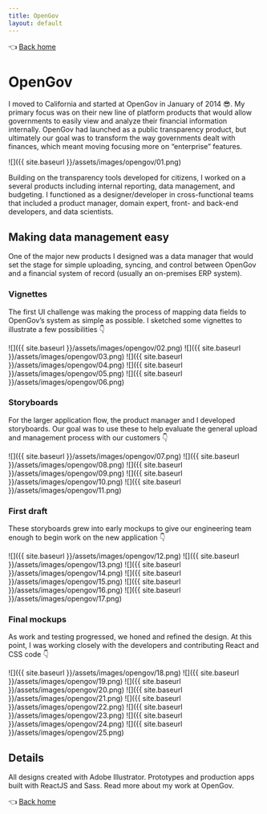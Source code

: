 ```yaml
---
title: OpenGov
layout: default
---
```


👈 [Back home](/)

# OpenGov

I moved to California and started at OpenGov in January of 2014 😎. My primary focus was on their new line of platform products that would allow governments to easily view and analyze their financial information internally. OpenGov had launched as a public transparency product, but ultimately our goal was to transform the way governments dealt with finances, which meant moving focusing more on “enterprise” features.

![]({{ site.baseurl }}/assets/images/opengov/01.png)

Building on the transparency tools developed for citizens, I worked on a several products including internal reporting, data management, and budgeting. I functioned as a designer/developer in cross-functional teams that included a product manager, domain expert, front- and back-end developers, and data scientists.

## Making data management easy

One of the major new products I designed was a data manager that would set the stage for simple uploading, syncing, and control between OpenGov and a financial system of record (usually an on-premises ERP system).

### Vignettes
The first UI challenge was making the process of mapping data fields to OpenGov’s system as simple as possible. I sketched some vignettes to illustrate a few possibilities 👇

![]({{ site.baseurl }}/assets/images/opengov/02.png)
![]({{ site.baseurl }}/assets/images/opengov/03.png)
![]({{ site.baseurl }}/assets/images/opengov/04.png)
![]({{ site.baseurl }}/assets/images/opengov/05.png)
![]({{ site.baseurl }}/assets/images/opengov/06.png)

### Storyboards
For the larger application flow, the product manager and I developed storyboards. Our goal was to use these to help evaluate the general upload and management process with our customers 👇

![]({{ site.baseurl }}/assets/images/opengov/07.png)
![]({{ site.baseurl }}/assets/images/opengov/08.png)
![]({{ site.baseurl }}/assets/images/opengov/09.png)
![]({{ site.baseurl }}/assets/images/opengov/10.png)
![]({{ site.baseurl }}/assets/images/opengov/11.png)

### First draft
These storyboards grew into early mockups to give our engineering team enough to begin work on the new application 👇

![]({{ site.baseurl }}/assets/images/opengov/12.png)
![]({{ site.baseurl }}/assets/images/opengov/13.png)
![]({{ site.baseurl }}/assets/images/opengov/14.png)
![]({{ site.baseurl }}/assets/images/opengov/15.png)
![]({{ site.baseurl }}/assets/images/opengov/16.png)
![]({{ site.baseurl }}/assets/images/opengov/17.png)

### Final mockups
As work and testing progressed, we honed and refined the design. At this point, I was working closely with the developers and contributing React and CSS code 👇

![]({{ site.baseurl }}/assets/images/opengov/18.png)
![]({{ site.baseurl }}/assets/images/opengov/19.png)
![]({{ site.baseurl }}/assets/images/opengov/20.png)
![]({{ site.baseurl }}/assets/images/opengov/21.png)
![]({{ site.baseurl }}/assets/images/opengov/22.png)
![]({{ site.baseurl }}/assets/images/opengov/23.png)
![]({{ site.baseurl }}/assets/images/opengov/24.png)
![]({{ site.baseurl }}/assets/images/opengov/25.png)

## Details

All designs created with Adobe Illustrator. Prototypes and production apps built with ReactJS and Sass. Read more about my work at OpenGov.

👈 [Back home](/)
